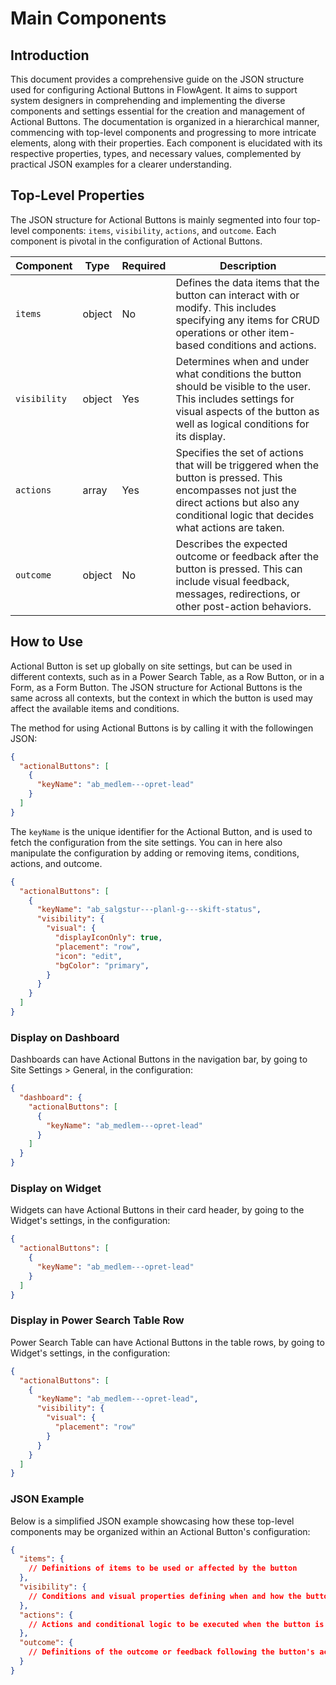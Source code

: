 # Main Components

## Introduction
This document provides a comprehensive guide on the JSON structure used for configuring Actional Buttons in FlowAgent. It aims to support system designers in comprehending and implementing the diverse components and settings essential for the creation and management of Actional Buttons. The documentation is organized in a hierarchical manner, commencing with top-level components and progressing to more intricate elements, along with their properties. Each component is elucidated with its respective properties, types, and necessary values, complemented by practical JSON examples for a clearer understanding.

## Top-Level Properties

The JSON structure for Actional Buttons is mainly segmented into four top-level components: `items`, `visibility`, `actions`, and `outcome`. Each component is pivotal in the configuration of Actional Buttons.

| Component    | Type   | Required | Description |
|--------------|--------|----------|-------------|
| `items`      | object | No       | Defines the data items that the button can interact with or modify. This includes specifying any items for CRUD operations or other item-based conditions and actions. |
| `visibility` | object | Yes       | Determines when and under what conditions the button should be visible to the user. This includes settings for visual aspects of the button as well as logical conditions for its display. |
| `actions`    | array  | Yes      | Specifies the set of actions that will be triggered when the button is pressed. This encompasses not just the direct actions but also any conditional logic that decides what actions are taken. |
| `outcome`    | object | No       | Describes the expected outcome or feedback after the button is pressed. This can include visual feedback, messages, redirections, or other post-action behaviors. |

## How to Use
Actional Button is set up globally on site settings, but can be used in different contexts, such as in a Power Search Table, as a Row Button, or in a Form, as a Form Button. The JSON structure for Actional Buttons is the same across all contexts, but the context in which the button is used may affect the available items and conditions.

The method for using Actional Buttons is by calling it with the followingen JSON:
```json
{
  "actionalButtons": [
    {
      "keyName": "ab_medlem---opret-lead"
    }
  ]
}
```

The `keyName` is the unique identifier for the Actional Button, and is used to fetch the configuration from the site settings.
You can in here also manipulate the configuration by adding or removing items, conditions, actions, and outcome.

```json
{
  "actionalButtons": [
    {
      "keyName": "ab_salgstur---planl-g---skift-status",
      "visibility": {
        "visual": {
          "displayIconOnly": true,
          "placement": "row",
          "icon": "edit",
          "bgColor": "primary",
        }
      }
    }
  ]
}
```

### Display on Dashboard
Dashboards can have Actional Buttons in the navigation bar, by going to Site Settings > General, in the configuration:

```json
{
  "dashboard": {
    "actionalButtons": [
      {
        "keyName": "ab_medlem---opret-lead"
      }
    ]
  }
}
```


### Display on Widget
Widgets can have Actional Buttons in their card header, by going to the Widget's settings, in the configuration:

```json
{
  "actionalButtons": [
    {
      "keyName": "ab_medlem---opret-lead"
    }
  ]
}
```

### Display in Power Search Table Row
Power Search Table can have Actional Buttons in the table rows, by going to Widget's settings, in the configuration:

```json
{
  "actionalButtons": [
    {
      "keyName": "ab_medlem---opret-lead",
      "visibility": {
        "visual": {
          "placement": "row"
        }
      }
    }
  ]
}
```

### JSON Example

Below is a simplified JSON example showcasing how these top-level components may be organized within an Actional Button's configuration:

```json
{
  "items": {
    // Definitions of items to be used or affected by the button
  },
  "visibility": {
    // Conditions and visual properties defining when and how the button is displayed
  },
  "actions": {
    // Actions and conditional logic to be executed when the button is pressed
  },
  "outcome": {
    // Definitions of the outcome or feedback following the button's activation
  }
}

